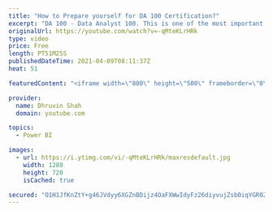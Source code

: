 ```yaml
---
title: "How to Prepare yourself for DA 100 Certification?"
excerpt: "DA 100 - Data Analyst 100. This is one of the most important certifications for Microsoft Power BI. We all know about the importance of Certification in our Professional world. This is one of the most requested topics from my YouTube subscribers to make some video on Power BI Certification. In this session,"
originalUrl: https://youtube.com/watch?v=-qMteKLrHRk
type: video
price: Free
length: PT51M25S
publishedDateTime: 2021-04-09T08:11:37Z
heat: 51

featuredContent: "<iframe width=\"800\" height=\"500\" frameborder=\"0\" src=\"https://www.youtube.com/embed/-qMteKLrHRk\" allow=\"accelerometer; autoplay; encrypted-media; gyroscope; picture-in-picture\" allowfullscreen></iframe>"

provider:
  name: Dhruvin Shah
  domain: youtube.com

topics:
  - Power BI

images:
  - url: https://i.ytimg.com/vi/-qMteKLrHRk/maxresdefault.jpg
    width: 1280
    height: 720
    isCached: true

secured: "O1H1JfKnZtY+g46JVdyy6XGZnBDijz4OaFXWwIdyFz26diyvujZsb0iqYGR0ZCBIV+kMuP/REJguYAmOzhg1UCTsruOdw4HRwWAe6lhh2zCdIgfBI8+MYNPAOXpjKuiyO+/Ax7UtH7EairV2Pj/SePkGm9P9SFXlhKgJf3e8JDeQ1MR6RBTLDxA69FhjCY2Gucum0NtUBsTeAr+Lck9tAmW7WmyznJOCkV+GccwYSfMVz/peB02XrcTgMcOL2Q3qR3PPBgadFJEPICoK8x56VLkvEs9N74PElAgyROuy+vycKUUcL9vEklghQrbH11IevxvdUOiaBx6+BtKstIVGfmkkEtWQkAzkwwnjQOBiM3kCDBr9ZccDSscWunOwmduwvi7tnhZ0lNYTRsFdDBQpf3Inb0t8592MAzQXszf34Dg=;8Vj6v5htQ/YSdaGoHXDRzw=="
---
```


